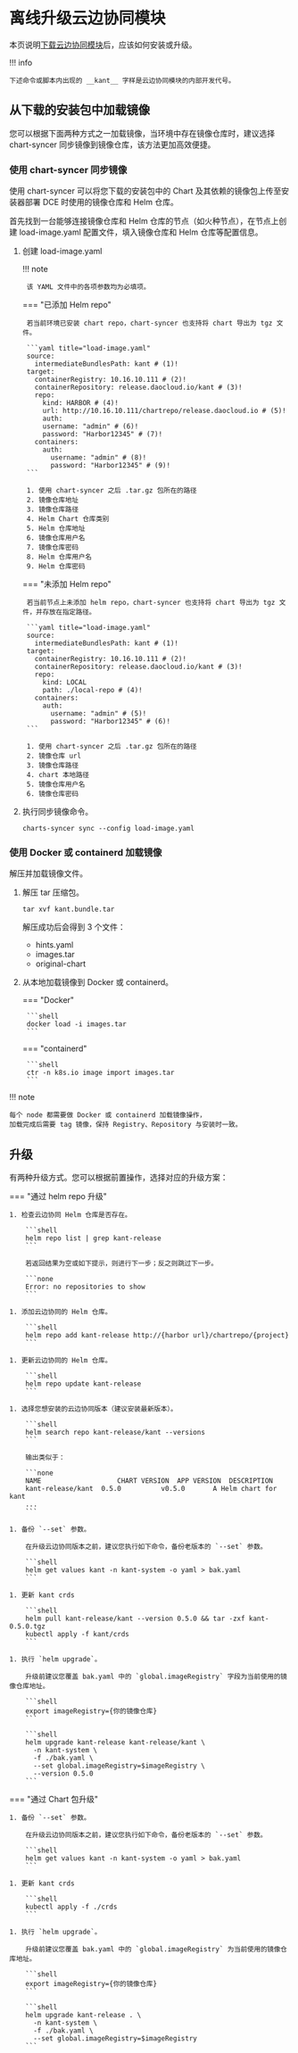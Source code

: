 # 离线升级云边协同模块

本页说明[下载云边协同模块](../../download/modules/kant.md)后，应该如何安装或升级。

!!! info

    下述命令或脚本内出现的 __kant__ 字样是云边协同模块的内部开发代号。

## 从下载的安装包中加载镜像

您可以根据下面两种方式之一加载镜像，当环境中存在镜像仓库时，建议选择 chart-syncer 同步镜像到镜像仓库，该方法更加高效便捷。

### 使用 chart-syncer 同步镜像

使用 chart-syncer 可以将您下载的安装包中的 Chart 及其依赖的镜像包上传至安装器部署 DCE 时使用的镜像仓库和 Helm 仓库。

首先找到一台能够连接镜像仓库和 Helm 仓库的节点（如火种节点），在节点上创建 load-image.yaml 配置文件，填入镜像仓库和 Helm 仓库等配置信息。

1. 创建 load-image.yaml

    !!! note  

        该 YAML 文件中的各项参数均为必填项。

    === "已添加 Helm repo"

        若当前环境已安装 chart repo，chart-syncer 也支持将 chart 导出为 tgz 文件。

        ```yaml title="load-image.yaml"
        source:
          intermediateBundlesPath: kant # (1)!
        target:
          containerRegistry: 10.16.10.111 # (2)!
          containerRepository: release.daocloud.io/kant # (3)!
          repo:
            kind: HARBOR # (4)!
            url: http://10.16.10.111/chartrepo/release.daocloud.io # (5)!
            auth:
            username: "admin" # (6)!
            password: "Harbor12345" # (7)!
          containers:
            auth:
              username: "admin" # (8)!
              password: "Harbor12345" # (9)!
        ```

        1. 使用 chart-syncer 之后 .tar.gz 包所在的路径
        2. 镜像仓库地址
        3. 镜像仓库路径
        4. Helm Chart 仓库类别
        5. Helm 仓库地址
        6. 镜像仓库用户名
        7. 镜像仓库密码
        8. Helm 仓库用户名
        9. Helm 仓库密码

    === "未添加 Helm repo"

        若当前节点上未添加 helm repo，chart-syncer 也支持将 chart 导出为 tgz 文件，并存放在指定路径。

        ```yaml title="load-image.yaml"
        source:
          intermediateBundlesPath: kant # (1)!
        target:
          containerRegistry: 10.16.10.111 # (2)!
          containerRepository: release.daocloud.io/kant # (3)!
          repo:
            kind: LOCAL
            path: ./local-repo # (4)!
          containers:
            auth:
              username: "admin" # (5)!
              password: "Harbor12345" # (6)!
        ```

        1. 使用 chart-syncer 之后 .tar.gz 包所在的路径
        2. 镜像仓库 url
        3. 镜像仓库路径
        4. chart 本地路径
        5. 镜像仓库用户名
        6. 镜像仓库密码

1. 执行同步镜像命令。

    ```shell
    charts-syncer sync --config load-image.yaml
    ```

### 使用 Docker 或 containerd 加载镜像

解压并加载镜像文件。

1. 解压 tar 压缩包。

    ```shell
    tar xvf kant.bundle.tar
    ```

    解压成功后会得到 3 个文件：

    - hints.yaml
    - images.tar
    - original-chart

2. 从本地加载镜像到 Docker 或 containerd。

    === "Docker"

        ```shell
        docker load -i images.tar
        ```

    === "containerd"

        ```shell
        ctr -n k8s.io image import images.tar
        ```

!!! note

    每个 node 都需要做 Docker 或 containerd 加载镜像操作，
    加载完成后需要 tag 镜像，保持 Registry、Repository 与安装时一致。

## 升级

有两种升级方式。您可以根据前置操作，选择对应的升级方案：

=== "通过 helm repo 升级"

    1. 检查云边协同 Helm 仓库是否存在。

        ```shell
        helm repo list | grep kant-release
        ```

        若返回结果为空或如下提示，则进行下一步；反之则跳过下一步。

        ```none
        Error: no repositories to show
        ```

    1. 添加云边协同的 Helm 仓库。

        ```shell
        helm repo add kant-release http://{harbor url}/chartrepo/{project}
        ```

    1. 更新云边协同的 Helm 仓库。

        ```shell
        helm repo update kant-release
        ```

    1. 选择您想安装的云边协同版本（建议安装最新版本）。

        ```shell
        helm search repo kant-release/kant --versions
        ```

        输出类似于：
        
        ```none
        NAME                   CHART VERSION  APP VERSION  DESCRIPTION
        kant-release/kant  0.5.0          v0.5.0       A Helm chart for kant
        ...
        ```

    1. 备份 `--set` 参数。

        在升级云边协同版本之前，建议您执行如下命令，备份老版本的 `--set` 参数。

        ```shell
        helm get values kant -n kant-system -o yaml > bak.yaml
        ```

    1. 更新 kant crds

        ```shell
        helm pull kant-release/kant --version 0.5.0 && tar -zxf kant-0.5.0.tgz
        kubectl apply -f kant/crds
        ```

    1. 执行 `helm upgrade`。

        升级前建议您覆盖 bak.yaml 中的 `global.imageRegistry` 字段为当前使用的镜像仓库地址。

        ```shell
        export imageRegistry={你的镜像仓库}
        ```

        ```shell
        helm upgrade kant-release kant-release/kant \
          -n kant-system \
          -f ./bak.yaml \
          --set global.imageRegistry=$imageRegistry \
          --version 0.5.0
        ```

=== "通过 Chart 包升级"

    1. 备份 `--set` 参数。

        在升级云边协同版本之前，建议您执行如下命令，备份老版本的 `--set` 参数。

        ```shell
        helm get values kant -n kant-system -o yaml > bak.yaml
        ```

    1. 更新 kant crds

        ```shell
        kubectl apply -f ./crds
        ```

    1. 执行 `helm upgrade`。

        升级前建议您覆盖 bak.yaml 中的 `global.imageRegistry` 为当前使用的镜像仓库地址。

        ```shell
        export imageRegistry={你的镜像仓库}
        ```

        ```shell
        helm upgrade kant-release . \
          -n kant-system \
          -f ./bak.yaml \
          --set global.imageRegistry=$imageRegistry
        ```
